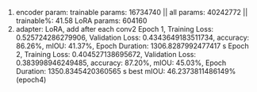 1. encoder param: trainable params: 16734740 || all params: 40242772 || trainable%: 41.58
LoRA params: 604160 
2. adapter: LoRA, add after each conv2
Epoch 1, Training Loss: 0.525724286279906, Validation Loss: 0.4343649183511734, accuracy: 86.26%, mIOU: 41.37%, Epoch Duration: 1306.8287992477417 s
Epoch 2, Training Loss: 0.404527138695672, Validation Loss: 0.383998946249485, accuracy: 87.20%, mIOU: 45.03%, Epoch Duration: 1350.8345420360565 s
best mIOU: 46.2373811486149%(epoch4)

